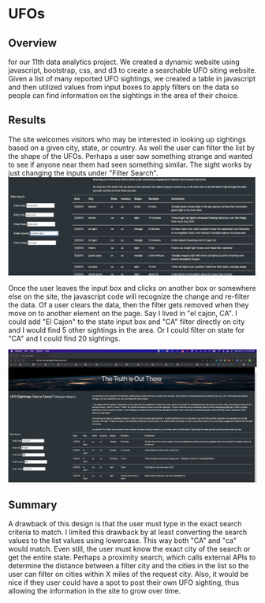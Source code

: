 # UFOs
## Overview
for our 11th data analytics project.  We created a dynamic website using javascript, bootstrap, css, and d3 to create a searchable UFO siting website.  Given a list of many reported UFO sightings, we created a table in javascript and then utilized values from input boxes to apply filters on the data so people can find information on the sightings in the area of their choice.
## Results
The site welcomes visitors who may be interested in looking up sightings based on a given city, state, or country.  As well the user can filter the list by the shape of the UFOs.  Perhaps a user saw something strange and wanted to see if anyone near them had seen something similar.  The sight works by just changing the inputs under "Filter Search".   
![Filter Search](./static/images/filter%20boxes.png)

Once the user leaves the input box and clicks on another box or somewhere else on the site, the javascript code will recognize the change and re-filter the data.  Of a user clears the data, then the filter gets removed when they move on to another element on the page.  Say I lived in "el cajon, CA".  I could add "El Cajon" to the state input box and "CA"  filter directly on city and I would find 5 other sightings in the area.  Or I could filter on state for "CA" and I could find 20 sightings.  

![UFO WebSite](./static/images/ufosighting.png)
## Summary
A drawback of this design is that the user must type in the exact search criteria to match.  I limited this drawback by at least converting the search values to the list values using lowercase.  This way both "CA" and "ca" would match.  Even still, the user must know the exact city of the search or get the entire state.  Perhaps a proximity search, which calls external APIs to determine the distance between a filter city and the cities in the list so the user can filter on cities within X miles of the request city.  Also, it would be nice if they user could have a spot to post their own UFO sighting, thus allowing the information in the site to grow over time.  